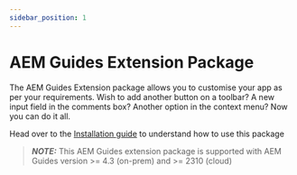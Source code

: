 ```yaml
---
sidebar_position: 1
---
```

# AEM Guides Extension Package

The AEM Guides Extension package allows you to customise your app as per your requirements. Wish to add another button on a toolbar? A new input field in the comments box? Another option in the context menu? Now you can do it all.

Head over to the [Installation guide](./integrating_customisations.md) to understand how to use this package

> **_NOTE:_** This AEM Guides extension package is supported with AEM Guides version >= 4.3 (on-prem) and >= 2310 (cloud)
